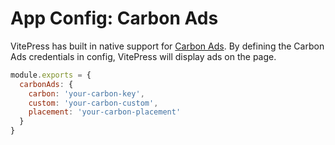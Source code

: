 # App Config: Carbon Ads

VitePress has built in native support for [Carbon Ads](https://www.carbonads.net). By defining the Carbon Ads credentials in config, VitePress will display ads on the page.

```js
module.exports = {
  carbonAds: {
    carbon: 'your-carbon-key',
    custom: 'your-carbon-custom',
    placement: 'your-carbon-placement'
  }
}
```
